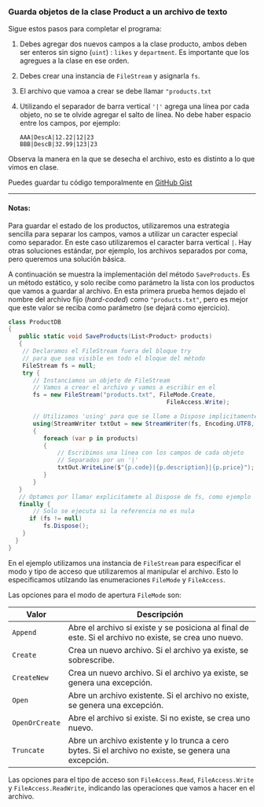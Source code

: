 ### Guarda objetos de la clase Product a un archivo de texto

Sigue estos pasos para completar el programa:

1. Debes agregar dos nuevos campos a la clase producto,
   ambos deben ser enteros sin signo (`uint`) : `likes` y `department`.
   Es importante que los agregues a la clase en ese orden.

2. Debes crear una instancia de `FileStream` y asignarla `fs`.

3. El archivo que vamoa a crear se debe llamar `"products.txt`

4. Utilizando el separador de barra vertical `'|'` agrega una línea 
   por cada objeto, no se te olvide agregar el salto de línea. No
   debe haber espacio entre los campos, por ejemplo: 
   ```
   AAA|DescA|12.22|12|23
   BBB|DescB|32.99|123|23
   ```

Observa la manera en la que se desecha el archivo, esto 
es distinto a lo que vimos en clase.

Puedes guardar tu código temporalmente en
<a href="https://gist.github.com/" target="_blank">GitHub Gist</a>

---

#### Notas:

Para guardar el estado de los productos, utilizaremos una estrategia sencilla 
para separar los campos, vamos a utilizar un caracter especial como separador.
En este caso utilizaremos el caracter barra vertical `|`. Hay otras soluciones
estándar, por ejemplo, los archivos separados por coma, pero queremos una solución básica.

A continuación se muestra la implementación del método `SaveProducts`. Es un método
estático, y solo recibe como parámetro la lista con los productos que vamos a 
guardar al archivo. En esta primera prueba hemos dejado el nombre del archivo fijo (*hard-coded*) 
como `"products.txt"`, pero es mejor que este valor se reciba como parámetro (se dejará como ejercicio). 

```csharp
class ProductDB
{
   public static void SaveProducts(List<Product> products)
   {
    // Declaramos el FileStream fuera del bloque try 
    // para que sea visible en todo el bloque del método
    FileStream fs = null;
    try {
       // Instanciamos un objeto de FileStream
       // Vamos a crear el archivo y vamos a escribir en el
       fs = new FileStream("products.txt", FileMode.Create, 
                                             FileAccess.Write);

       // Utilizamos 'using' para que se llame a Dispose implicitamente 
       using(StreamWriter txtOut = new StreamWriter(fs, Encoding.UTF8, 512))
       {
          foreach (var p in products)
          {
              // Escribimos una línea con los campos de cada objeto 
              // Separados por un '|'
              txtOut.WriteLine($"{p.code}|{p.description}|{p.price}");
          }
       }
   }
   // Optamos por llamar explicitamete al Dispose de fs, como ejemplo
   finally {
       // Solo se ejecuta si la referencia no es nula
      if (fs != null)
          fs.Dispose();
    }
  }
}
```
En el ejemplo utilizamos una instancia de `FileStream` para especificar el modo y tipo de acceso 
que utilizaremos al manipular el archivo. Esto lo especificamos utilzando las enumeraciones 
`FileMode` y `FileAccess`. 

Las opciones para el modo de apertura `FileMode` son: 

| Valor               | Descripción                                                                                                 |
|---------------------|-------------------------------------------------------------------------------------------------------------|
| `Append`            | Abre el archivo si existe y se posiciona al final de este. Si el archivo no existe, se crea uno nuevo.      |
| `Create`            | Crea un nuevo archivo. Si el archivo ya existe, se sobrescribe.                                             |
| `CreateNew`         | Crea un nuevo archivo. Si el archivo ya existe, se genera una excepción.                                    |
| `Open`              | Abre un archivo existente. Si el archivo no existe, se genera una excepción.                                |
| `OpenOrCreate`      | Abre el archivo si existe. Si no existe, se crea uno nuevo.                                                  |
| `Truncate`          | Abre un archivo existente y lo trunca a cero bytes. Si el archivo no existe, se genera una excepción.       |

Las opciones para el tipo de acceso son `FileAccess.Read`, `FileAccess.Write` y `FileAccess.ReadWrite`, 
indicando las operaciones que vamos a hacer en el archivo. 

